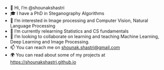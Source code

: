 - 👋 Hi, I’m @shounakshastri
- 🎓 I have a PhD in Steganography Algorithms
- 👀 I’m interested in Image processing and Computer Vision, Natural Language Processing
- 🌱 I’m currently relearning Statistics and CS fundamentals
- 💞️ I’m looking to collaborate on learning and teaching Machine Learning, Deep Learning and Image Processing.
- 📫 You can reach me on shounak.shastri@gmail.com
- 🌍 You can read about some of my projects at https://shounakshastri.github.io

<!---
shounakshastri/shounakshastri is a ✨ special ✨ repository because its `README.md` (this file) appears on your GitHub profile.
You can click the Preview link to take a look at your changes.
--->

